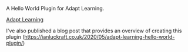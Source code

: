 A Hello World Plugin for Adapt Learning.

[Adapt Learning](https://www.adaptlearning.org/)

I've also published a blog post that provides an overview of creating this plugin (https://ianluckraft.co.uk/2020/05/adapt-learning-hello-world-plugin/)
